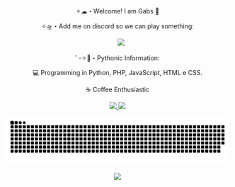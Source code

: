  <p align="center" >
✧☁・Welcome! I am Gabs 🚀 
<p align="center" >
✧🛸・Add me on discord so we can play something:
 ​<p align="center" > 
 ​    <img src=" https://discord.c99.nl/widget/theme-2/1063283575400693840.png" /> 

</p>

<p align="center" >
ﾟ･✧🌌・Pythonic Information: 
<p align="center" >
 💻 Programming in Python, PHP, JavaScript, HTML e CSS.
<p align="center" >
 ☕ Coffee Enthusiastic
<div>
 <p align="center" >
    <a href="https://github.com/gtrujillo15">
  <img height="180em" src="https://github-readme-stats.vercel.app/api?username=gtrujillo15&show_icons=true&theme=dracula&include_all_commits=true&count_private=true"/>
  <img height="180em" align "right" src="https://github-readme-stats.vercel.app/api/top-langs/?username=gxcuizy&layout=compact&langs_count=7&theme=dracula"/>
    
   
<div> 
<p align="center" > 
<picture>
  <source media="(prefers-color-scheme: dark)" srcset="https://raw.githubusercontent.com/platane/platane/output/github-contribution-grid-snake-dark.svg">
  <source media="(prefers-color-scheme: light)" srcset="https://raw.githubusercontent.com/platane/platane/output/github-contribution-grid-snake.svg">
  <img alt="github contribution grid snake animation" src="https://raw.githubusercontent.com/platane/platane/output/github-contribution-grid-snake.svg">
</picture>
<p align="center" >
  <a href="https://www.instagram.com/deletaram/" target="_blank"><img src="https://img.shields.io/badge/-Instagram-%23E4405F?style=for-the-badge&logo=instagram&logoColor=white" target="_blank"></a>

</div>
  

